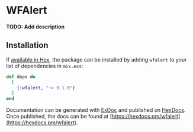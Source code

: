 # WFAlert

**TODO: Add description**

## Installation

If [available in Hex](https://hex.pm/docs/publish), the package can be installed
by adding `wfalert` to your list of dependencies in `mix.exs`:

```elixir
def deps do
  [
    {:wfalert, "~> 0.1.0"}
  ]
end
```

Documentation can be generated with [ExDoc](https://github.com/elixir-lang/ex_doc)
and published on [HexDocs](https://hexdocs.pm). Once published, the docs can
be found at [https://hexdocs.pm/wfalert](https://hexdocs.pm/wfalert).

